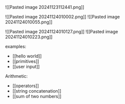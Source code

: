 ![[Pasted image 20241123112441.png]]

![[Pasted image 20241124010002.png]]
![[Pasted image 20241124010055.png]]

![[Pasted image 20241124010127.png]]
![[Pasted image 20241124010223.png]]

examples:
- [[hello world]]
- [[primitives]]
- [[user input]]

Arithmetic:
- [[operators]]
- [[string concatenation]]
- [[sum of two numbers]]

